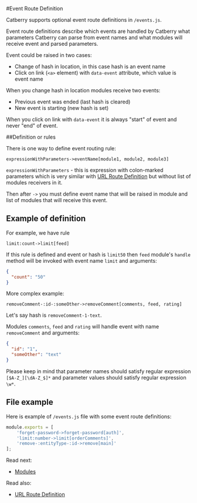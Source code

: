#Event Route Definition

Catberry supports optional event route definitions in `/events.js`.

Event route definitions describe which events are handled by Catberry 
what parameters Catberry can parse from event names and what modules will
receive event and parsed parameters.

Event could be raised in two cases:

* Change of hash in location, in this case hash is an event name
* Click on link (`<a>` element) with `data-event` attribute, which value
is event name

When you change hash in location modules receive two events:

* Previous event was ended (last hash is cleared)
* New event is starting (new hash is set)

When you click on link with `data-event` it is always "start" of event and never
"end" of event.

##Definition or rules

There is one way to define event routing rule:

```
expressionWithParameters->eventName[module1, module2, module3]
```

`expressionWithParameters` - this is expression with colon-marked parameters
which is very similar with [URL Route Definition](url-route-definition.md) but
without list of modules receivers in it.

Then after `->` you must define event name that will be raised in module and
list of modules that will receive this event.

## Example of definition
For example, we have rule 
```
limit:count->limit[feed]
```
If this rule is defined and event or hash is `limit50` then `feed` module's 
`handle` method will be invoked with event name `limit` and arguments: 
```json
{
  "count": "50"
}
```

More complex example:
```
removeComment-:id-:someOther->removeComment[comments, feed, rating]
```

Let's say hash is `removeComment-1-text`.

Modules `comments`, `feed` and `rating` will handle event with name 
`removeComment` and arguments:
```json
{
  "id": "1",
  "someOther": "text"
}
```

Please keep in mind that parameter names should satisfy regular expression
`[$A-Z_][\dA-Z_$]*` and parameter values should satisfy regular expression
`\w*`.

## File example
Here is example of `/events.js` file with some event route definitions:

```javascript
module.exports = [
	'forget-password->forget-password[auth]',
	'limit:number->limit[orderComments]',
	'remove-:entityType-:id->remove[main]'
];
```

Read next:

* [Modules](../modules/index.md)
 
Read also:

* [URL Route Definition](url-route-definition.md)